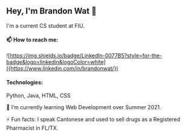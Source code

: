 ## Hey, I'm Brandon Wat 👋

I'm a current CS student at FIU.

#### 📫 How to reach me:

![https://img.shields.io/badge/LinkedIn-0077B5?style=for-the-badge&logo=linkedin&logoColor=white]({https://www.linkedin.com/in/brandonwat/})

#### Technologies:

Python, Java, HTML, CSS

🌱 I’m currently learning Web Development over Summer 2021.

⚡ Fun facts: I speak Cantonese and used to sell drugs as a Registered Pharmacist in FL/TX.
<!--
**bs-wat/bs-wat** is a ✨ _special_ ✨ repository because its `README.md` (this file) appears on your GitHub profile.

Here are some ideas to get you started:

- 🔭 I’m currently working on ...
- 🌱 I’m currently learning ...
- 👯 I’m looking to collaborate on ...
- 🤔 I’m looking for help with ...
- 💬 Ask me about ...
- 📫 How to reach me: ...
- 😄 Pronouns: ...
- ⚡ Fun fact: ...
-->
